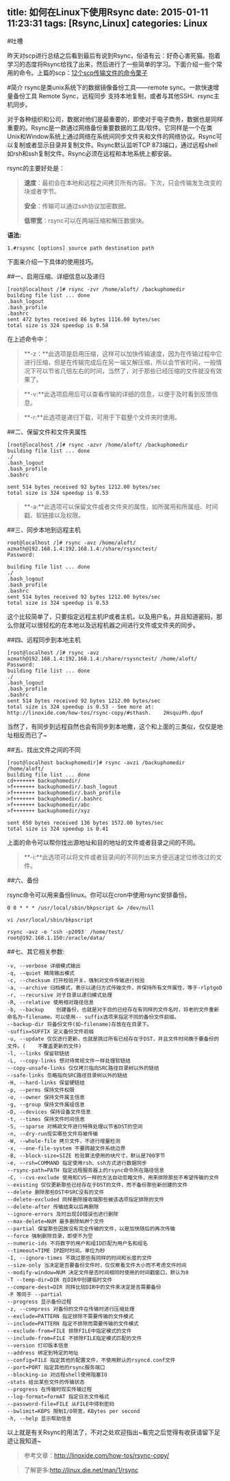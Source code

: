 title: 如何在Linux下使用Rsync
date: 2015-01-11 11:23:31
tags: [Rsync,Linux]
categories: Linux
---

#吐槽

昨天对scp进行总结之后看到最后有说到Rsync，俗语有云：好奇心害死猫。抱着学习的态度将Rsync给找了出来，然后进行了一些简单的学习。下面介绍一些个常用的命令。上篇的scp：[12个scp传输文件的命令栗子](http://voidy.gitcafe.com/2015/01/10/12%E4%B8%AAscp%E4%BC%A0%E8%BE%93%E6%96%87%E4%BB%B6%E7%9A%84%E5%91%BD%E4%BB%A4%E6%A0%97%E5%AD%90/)

#简介
rsync是类unix系统下的数据镜像备份工具——remote sync。一款快速增量备份工具 Remote Sync，远程同步 支持本地复制，或者与其他SSH、rsync主机同步。

对于各种组织和公司，数据对他们是最重要的，即使对于电子商务，数据也是同样重要的。Rsync是一款通过网络备份重要数据的工具/软件。它同样是一个在类Unix和Window系统上通过网络在系统间同步文件夹和文件的网络协议。Rsync可以复制或者显示目录并复制文件。Rsync默认监听TCP 873端口，通过远程shell如rsh和ssh复制文件。Rsync必须在远程和本地系统上都安装。

rsync的主要好处是：
> **速度**：最初会在本地和远程之间拷贝所有内容。下次，只会传输发生改变的块或者字节。
> 
> **安全**：传输可以通过ssh协议加密数据。
> 
> **低带宽**：rsync可以在两端压缩和解压数据块。

**语法:**

	1.#rsysnc [options] source path destination path

下面来介绍一下具体的使用技巧。

##一、启用压缩、详细信息以及递归

	[root@localhost /]# rsync -zvr /home/aloft/ /backuphomedir
	building file list ... done
	.bash_logout
	.bash_profile
	.bashrc
	sent 472 bytes received 86 bytes 1116.00 bytes/sec
	total size is 324 speedup is 0.58

在上述命令中：
> **-z：**此选项是启用压缩，这样可以加快传输速度，因为在传输过程中它进行压缩，但是在传输完成后在另一端又解压缩，所以会节省时间，一般情况下可以节省几倍左右的时间，当然了，对于那些已经压缩的文件就没有效果了。

> **-v:**此选项启用后可以查看传输的详细的信息，以便于及时看到反馈信息。

> **-r:**此选项是递归下载，可用于下载整个文件夹时使用。

##二、保留文件和文件夹属性

	
	[root@localhost /]# rsync -azvr /home/aloft/ /backuphomedir
	building file list ... done
	./
	.bash_logout
	.bash_profile
	.bashrc
	 
	sent 514 bytes received 92 bytes 1212.00 bytes/sec
	total size is 324 speedup is 0.53

> **-a:**此选项可以保留文件或者文件夹的属性，如所属用和所属组、时间戳、软链接以及权限。

##三、同步本地到远程主机

	root@localhost /]# rsync -avz /home/aloft/ azmath@192.168.1.4:192.168.1.4:/share/rsysnctest/
	Password:
	 
	building file list ... done
	./
	.bash_logout
	.bash_profile
	.bashrc
	sent 514 bytes received 92 bytes 1212.00 bytes/sec
	total size is 324 speedup is 0.53

这个比较简单了，只要指定远程主机IP或者主机，以及用户名，并且知道密码，那么你就可以很轻松的在本地以及远程机器之间进行文件或文件夹的同步。

##四、远程同步到本地主机

	[root@localhost /]# rsync -avz azmath@192.168.1.4:192.168.1.4:/share/rsysnctest/ /home/aloft/
	Password:
	building file list ... done
	./
	.bash_logout
	.bash_profile
	.bashrc
	sent 514 bytes received 92 bytes 1212.00 bytes/sec
	total size is 324 speedup is 0.53 - See more at: http://linoxide.com/how-tos/rsync-copy/#sthash.	2HsquzPh.dpuf
	
 当然了，有同步到远程自然也会有同步到本地撒，这个和上面的三类似，仅仅是地址相反而已了~

##五、找出文件之间的不同

	[root@localhost backuphomedir]# rsync -avzi /backuphomedir /home/aloft/
	building file list ... done
	cd+++++++ backuphomedir/
	>f+++++++ backuphomedir/.bash_logout
	>f+++++++ backuphomedir/.bash_profile
	>f+++++++ backuphomedir/.bashrc
	>f+++++++ backuphomedir/abc
	>f+++++++ backuphomedir/xyz
	
	sent 650 bytes received 136 bytes 1572.00 bytes/sec
	total size is 324 speedup is 0.41

上面的命令可以帮你找出源地址和目的地址的文件或者目录之间的不同。
> **-i:**此选项可以将文件或者目录间的不同列出来方便迅速定位修改过的文件。

##六、备份

rsync命令可以用来备份linux。你可以在cron中使用rsync安排备份。

	0 0 * * * /usr/local/sbin/bkpscript &> /dev/null

	vi /usr/local/sbin/bkpscript

	rsync -avz -e ‘ssh -p2093′ /home/test/ root@192.168.1.150:/oracle/data/

##七、其它相关参数:

	-v, --verbose 详细模式输出
	-q, --quiet 精简输出模式
	-c, --checksum 打开校验开关，强制对文件传输进行校验
	-a, --archive 归档模式，表示以递归方式传输文件，并保持所有文件属性，等于-rlptgoD
	-r, --recursive 对子目录以递归模式处理
	-R, --relative 使用相对路径信息
	-b, --backup 	创建备份，也就是对于目的已经存在有同样的文件名时，将老的文件重新命名为~filename。可以使用--	suffix选项来指定不同的备份文件前缀。
	--backup-dir 将备份文件(如~filename)存放在在目录下。
	-suffix=SUFFIX 定义备份文件前缀
	-u, --update 仅仅进行更新，也就是跳过所有已经存在于DST，并且文件时间晚于要备份的文件。(	不覆盖更新的文件)
	-l, --links 保留软链结
	-L, --copy-links 想对待常规文件一样处理软链结
	--copy-unsafe-links 仅仅拷贝指向SRC路径目录树以外的链结
	--safe-links 忽略指向SRC路径目录树以外的链结
	-H, --hard-links 保留硬链结
	-p, --perms 保持文件权限
	-o, --owner 保持文件属主信息
	-g, --group 保持文件属组信息
	-D, --devices 保持设备文件信息
	-t, --times 保持文件时间信息
	-S, --sparse 对稀疏文件进行特殊处理以节省DST的空间
	-n, --dry-run现实哪些文件将被传输
	-W, --whole-file 拷贝文件，不进行增量检测
	-x, --one-file-system 不要跨越文件系统边界
	-B, --block-size=SIZE 检验算法使用的块尺寸，默认是700字节
	-e, --rsh=COMMAND 指定使用rsh、ssh方式进行数据同步
	--rsync-path=PATH 指定远程服务器上的rsync命令所在路径信息
	-C, --cvs-exclude 使用和CVS一样的方法自动忽略文件，用来排除那些不希望传输的文件
	--existing 仅仅更新那些已经存在于DST的文件，而不备份那些新创建的文件
	--delete 删除那些DST中SRC没有的文件
	--delete-excluded 同样删除接收端那些被该选项指定排除的文件
	--delete-after 传输结束以后再删除
	--ignore-errors 及时出现IO错误也进行删除
	--max-delete=NUM 最多删除NUM个文件
	--partial 保留那些因故没有完全传输的文件，以是加快随后的再次传输
	--force 强制删除目录，即使不为空
	--numeric-ids 不将数字的用户和组ID匹配为用户名和组名
	--timeout=TIME IP超时时间，单位为秒
	-I, --ignore-times 不跳过那些有同样的时间和长度的文件
	--size-only 当决定是否要备份文件时，仅仅察看文件大小而不考虑文件时间
	--modify-window=NUM 决定文件是否时间相同时使用的时间戳窗口，默认为0
	-T --temp-dir=DIR 在DIR中创建临时文件
	--compare-dest=DIR 同样比较DIR中的文件来决定是否需要备份
	-P 等同于 --partial
	--progress 显示备份过程
	-z, --compress 对备份的文件在传输时进行压缩处理
	--exclude=PATTERN 指定排除不需要传输的文件模式
	--include=PATTERN 指定不排除而需要传输的文件模式
	--exclude-from=FILE 排除FILE中指定模式的文件
	--include-from=FILE 不排除FILE指定模式匹配的文件
	--version 打印版本信息
	--address 绑定到特定的地址
	--config=FILE 指定其他的配置文件，不使用默认的rsyncd.conf文件
	--port=PORT 指定其他的rsync服务端口
	--blocking-io 对远程shell使用阻塞IO
	-stats 给出某些文件的传输状态
	--progress 在传输时现实传输过程
	--log-format=formAT 指定日志文件格式
	--password-file=FILE 从FILE中得到密码
	--bwlimit=KBPS 限制I/O带宽，KBytes per second
	-h, --help 显示帮助信息

以上就是有关Rsync的用法了，不对之处欢迎指出~看完之后觉得有收获请留下足迹让我知道~


>参考文章：<http://linoxide.com/how-tos/rsync-copy/>

>了解更多:<http://linux.die.net/man/1/rsync>